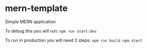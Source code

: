 # mern-template
Simple MERN application

To debug this you will run:
`npm run start:dev`

To run in production you will need 2 steps:
`npm run build
npm start`
